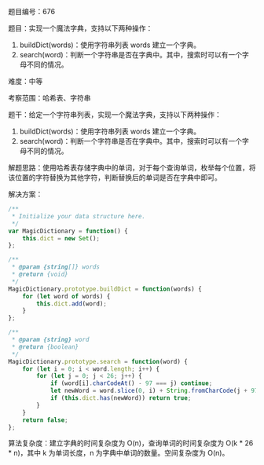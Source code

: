 题目编号：676

题目：实现一个魔法字典，支持以下两种操作：

1. buildDict(words)：使用字符串列表 words 建立一个字典。
2. search(word)：判断一个字符串是否在字典中。其中，搜索时可以有一个字母不同的情况。

难度：中等

考察范围：哈希表、字符串

题干：给定一个字符串列表，实现一个魔法字典，支持以下两种操作：

1. buildDict(words)：使用字符串列表 words 建立一个字典。
2. search(word)：判断一个字符串是否在字典中。其中，搜索时可以有一个字母不同的情况。

解题思路：使用哈希表存储字典中的单词，对于每个查询单词，枚举每个位置，将该位置的字符替换为其他字符，判断替换后的单词是否在字典中即可。

解决方案：

```javascript
/**
 * Initialize your data structure here.
 */
var MagicDictionary = function() {
    this.dict = new Set();
};

/** 
 * @param {string[]} words
 * @return {void}
 */
MagicDictionary.prototype.buildDict = function(words) {
    for (let word of words) {
        this.dict.add(word);
    }
};

/** 
 * @param {string} word
 * @return {boolean}
 */
MagicDictionary.prototype.search = function(word) {
    for (let i = 0; i < word.length; i++) {
        for (let j = 0; j < 26; j++) {
            if (word[i].charCodeAt() - 97 === j) continue;
            let newWord = word.slice(0, i) + String.fromCharCode(j + 97) + word.slice(i + 1);
            if (this.dict.has(newWord)) return true;
        }
    }
    return false;
};
```

算法复杂度：建立字典的时间复杂度为 O(n)，查询单词的时间复杂度为 O(k * 26 * n)，其中 k 为单词长度，n 为字典中单词的数量。空间复杂度为 O(n)。